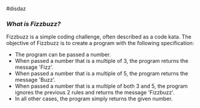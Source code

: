 #disdaz

### _What is Fizzbuzz?_ ###

Fizzbuzz is a simple coding challenge, often described as a code kata. The objective of Fizzbuzz is to create a program with the following specification:

 * The program can be passed a number.
 * When passed a number that is a multiple of 3, the program returns the message 'Fizz'.
 * When passed a number that is a multiple of 5, the program returns the message 'Buzz'.
 * When passed a number that is a multiple of both 3 and 5, the program ignores the previous 2 rules 
   and returns the message 'Fizzbuzz'.
 * In all other cases, the program simply returns the given number.

